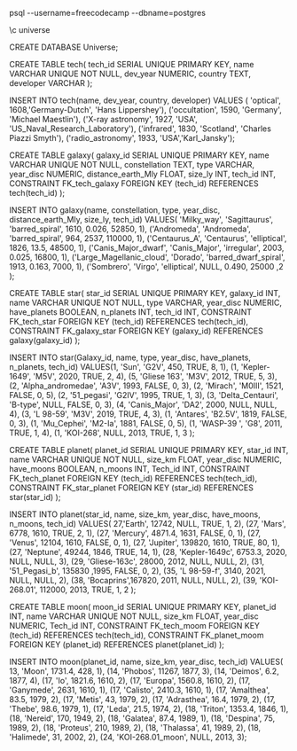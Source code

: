 psql --username=freecodecamp --dbname=postgres

\c universe

CREATE DATABASE Universe;

CREATE TABLE tech(
                    tech_id SERIAL UNIQUE PRIMARY KEY, 
                    name VARCHAR UNIQUE NOT NULL, 
                    dev_year NUMERIC, 
                    country TEXT,
                    developer VARCHAR 
                    );
  
INSERT INTO tech(name, dev_year, country, developer) 
  VALUES (
     'optical', 1608,'Germany-Dutch', 'Hans Lippershey'),
     ('occultation', 1590, 'Germany', 'Michael Maestlin'),
     ('X-ray astronomy', 1927, 'USA', 'US_Naval_Research_Laboratory'), 
     ('infrared', 1830, 'Scotland', 'Charles Piazzi Smyth'),
     ('radio_astronomy', 1933, 'USA','Karl_Jansky');


CREATE TABLE galaxy(
                    galaxy_id SERIAL UNIQUE PRIMARY KEY, 
                    name VARCHAR UNIQUE NOT NULL, 
                    constellation TEXT, 
                    type VARCHAR, 
                    year_disc NUMERIC,
                    distance_earth_Mly FLOAT,
                    size_ly INT,
                    tech_id INT,
                    CONSTRAINT FK_tech_galaxy FOREIGN KEY (tech_id) REFERENCES tech(tech_id)
                    );
  

INSERT INTO galaxy(name, constellation, type, year_disc, distance_earth_Mly, size_ly, tech_id) 
  VALUES(
    'Milky_way', 'Sagittaurus', 'barred_spiral', 1610, 0.026, 52850, 1),
    ('Andromeda', 'Andromeda', 'barred_spiral', 964, 2537, 110000, 1),
    ('Centaurus_A', 'Centaurus', 'elliptical', 1826, 13.5, 48500, 1),
    ('Canis_Major_dwarf', 'Canis_Major', 'irregular', 2003, 0.025, 16800, 1),
    ('Large_Magellanic_cloud', 'Dorado', 'barred_dwarf_spiral', 1913, 0.163, 7000, 1),
    ('Sombrero', 'Virgo', 'elliptical', NULL, 0.490, 25000 ,2
          );
    
    
CREATE TABLE star(
                    star_id SERIAL UNIQUE PRIMARY KEY, 
                    galaxy_id INT,
                    name VARCHAR UNIQUE NOT NULL, 
                    type VARCHAR, 
                    year_disc NUMERIC,
                    have_planets BOOLEAN,
                    n_planets INT,
                    tech_id INT, 
                    CONSTRAINT FK_tech_star FOREIGN KEY (tech_id) REFERENCES tech(tech_id),
                    CONSTRAINT FK_galaxy_star FOREIGN KEY (galaxy_id) REFERENCES galaxy(galaxy_id)
                    );
                    
INSERT INTO star(Galaxy_id, name, type, year_disc, have_planets, n_planets, tech_id)
  VALUES(1, 
    'Sun', 'G2V', 450, TRUE, 8, 1),
    (1, 'Kepler-1649', 'M5V', 2020, TRUE, 2, 4),
    (5, 'Gliese 163', 'M3V', 2012, TRUE, 5, 3),
    (2, 'Alpha_andromedae', 'A3V', 1993, FALSE, 0, 3),
    (2, 'Mirach', 'M0III', 1521, FALSE, 0, 5),
    (2, '51_pegasi', 'G2IV', 1995, TRUE, 1, 3), 
    (3, 'Delta_Centauri', 'B-type', NULL, FALSE, 0, 3),
    (4, 'Canis_Major', 'DA2', 2000, NULL, NULL, 4),
    (3, 'L 98-59', 'M3V', 2019, TRUE, 4, 3),
    (1, 'Antares', 'B2.5V', 1819, FALSE, 0, 3),
    (1, 'Mu_Cephei', 'M2-Ia', 1881, FALSE, 0, 5),
    (1, 'WASP-39 ', 'G8', 2011, TRUE, 1, 4),
    (1, 'KOI-268', NULL, 2013, TRUE, 1, 3
        );
    
   
CREATE TABLE planet(
                    planet_id SERIAL UNIQUE PRIMARY KEY, 
                    star_id INT,
                    name VARCHAR UNIQUE NOT NULL, 
                    size_km FLOAT, 
                    year_disc NUMERIC,
                    have_moons BOOLEAN,
                    n_moons INT,
                    Tech_id INT, 
                    CONSTRAINT FK_tech_planet FOREIGN KEY (tech_id) REFERENCES tech(tech_id),
                    CONSTRAINT FK_star_planet FOREIGN KEY (star_id) REFERENCES star(star_id)
                    );

INSERT INTO planet(star_id, name, size_km, year_disc, have_moons, n_moons, tech_id)
  VALUES(
    27,'Earth', 12742, NULL, TRUE, 1, 2),
    (27, 'Mars', 6778, 1610, TRUE, 2, 1),
    (27, 'Mercury', 4871.4, 1631, FALSE, 0, 1),
    (27, 'Venus', 12104, 1610, FALSE, 0, 1),
    (27, 'Jupiter', 139820, 1610, TRUE, 80, 1),
    (27, 'Neptune', 49244, 1846, TRUE, 14, 1),
    (28, 'Kepler-1649c', 6753.3, 2020, NULL, NULL, 3),
    (29, 'Gliese-163c', 28000, 2012, NULL, NULL, 2),
    (31, '51_Pegasi_b', 135830 ,1995, FALSE, 0, 2),
    (35, 'L 98-59-f', 3140, 2021, NULL, NULL, 2),
    (38, 'Bocaprins',167820, 2011, NULL, NULL, 2),
    (39, 'KOI-268.01', 112000, 2013, TRUE, 1, 2
        );

CREATE TABLE moon(
                    moon_id SERIAL UNIQUE PRIMARY KEY, 
                    planet_id INT,
                    name VARCHAR UNIQUE NOT NULL, 
                    size_km FLOAT, 
                    year_disc NUMERIC,
                    Tech_id INT, 
                    CONSTRAINT FK_tech_moom FOREIGN KEY (tech_id) REFERENCES tech(tech_id),
                    CONSTRAINT FK_planet_moom FOREIGN KEY (planet_id) REFERENCES planet(planet_id)
                    );
    
INSERT INTO moon(planet_id, name, size_km, year_disc, tech_id)
  VALUES(
    13, 'Moon', 1731.4, 428, 1),
    (14, 'Phobos', 11267, 1877, 3),
    (14, 'Deimos', 6.2, 1877, 4),
    (17, 'Io', 1821.6, 1610, 2),
    (17, 'Europa', 1560.8, 1610, 2),
    (17, 'Ganymede', 2631, 1610, 1),
    (17, 'Calisto', 2410.3, 1610, 1),
    (17, 'Amalthea', 83.5, 1979, 2),
    (17, 'Metis', 43, 1979, 2),
    (17, 'Adrasthea', 16.4, 1979, 2),
    (17, 'Thebe', 98.6, 1979, 1),
    (17, 'Leda', 21.5, 1974, 2),
    (18, 'Triton', 1353.4, 1846, 1),
    (18, 'Nereid', 170, 1949, 2),
    (18, 'Galatea', 87.4, 1989, 1),
    (18, 'Despina', 75, 1989, 2),
    (18, 'Proteus', 210, 1989, 2),
    (18, 'Thalassa', 41, 1989, 2),
    (18, 'Halimede', 31, 2002, 2),
    (24, 'KOI-268.01_moon', NULL, 2013, 3);
